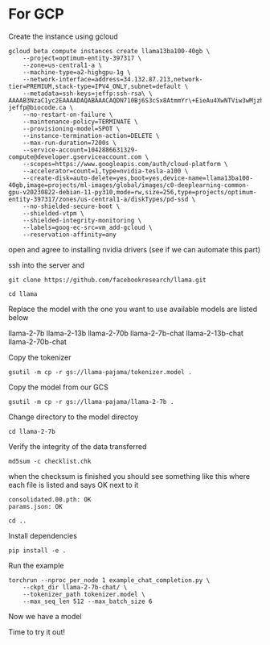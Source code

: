 # For GCP

Create the instance using gcloud

```
gcloud beta compute instances create llama13ba100-40gb \
    --project=optimum-entity-397317 \
    --zone=us-central1-a \
    --machine-type=a2-highgpu-1g \
    --network-interface=address=34.132.87.213,network-tier=PREMIUM,stack-type=IPV4_ONLY,subnet=default \
    --metadata=ssh-keys=jeffp:ssh-rsa\ \
AAAAB3NzaC1yc2EAAAADAQABAAACAQDN710Bj6S3cSx8AtmmYr\+EieAu4XwNTViw3wMjzhLfATZpxkbGRZKNkhnkfTDi62rWYx6juobsQl/h4G77j7Uq56f3mpOQcGyFjifvFpcNa0Lgw\+YTpAJW920WfrJWfNSxgp7JmKnxbIh0gInLm9/kFit8dkbXCbm7zXvLVRuVOH38D0KKCbeEp8riUJw1R9U0zuuiUWzdlmq46QGChQji\+JnQlOo1fveeyePH1g91wlyo9qPqSSGsz\+24DLiVzMgf1sIHBS0cvbyFkvTu0GlRzJYdSNQA0dEntc3pfGeEiWzfbxJPgibq32TSQMNE3ek9UCtmeVGeiizU9QKxHwVAe0Opyqtngbd/K4Y0ASwQhBj4u3nqs\+JBYsMQUCwp0Q\+EXbPO6rtkCzl3dDrVErHghcAs5U/zy1RcMFLlW6Miqc2VX/x0IURRVNLx8htmLDXkmx6wkt9GInWcKKfT4cdL72FHrX6U\+ti9HKXrqKKAz4YTYcXD5GmabRPEnx3M52Q8JFHaLHGdtYuemX3UV\+6BN92pBSEU10dfPLUgGnVtzaEL4FEmOHjhf7uk2gx6lpBk4HPu521p7ZXOCX3984J56xElxZUgyzP6biGocUi/VHEuDIWizvLc0mDgDfuBApkzq1tGItjZqChkBsGGpMV\+UYQSaMZyB1GioNb2/K/dmw==\ jeffp@biocode.ca \
    --no-restart-on-failure \
    --maintenance-policy=TERMINATE \
    --provisioning-model=SPOT \
    --instance-termination-action=DELETE \
    --max-run-duration=7200s \
    --service-account=1042886631329-compute@developer.gserviceaccount.com \
    --scopes=https://www.googleapis.com/auth/cloud-platform \
    --accelerator=count=1,type=nvidia-tesla-a100 \
    --create-disk=auto-delete=yes,boot=yes,device-name=llama13ba100-40gb,image=projects/ml-images/global/images/c0-deeplearning-common-gpu-v20230822-debian-11-py310,mode=rw,size=256,type=projects/optimum-entity-397317/zones/us-central1-a/diskTypes/pd-ssd \
    --no-shielded-secure-boot \
    --shielded-vtpm \
    --shielded-integrity-monitoring \
    --labels=goog-ec-src=vm_add-gcloud \
    --reservation-affinity=any
```

open and agree to installing nvidia drivers (see if we can automate this part)

ssh into the server and
```
git clone https://github.com/facebookresearch/llama.git
```
```
cd llama
```

Replace the model with the one you want to use available models are listed below

llama-2-7b
llama-2-13b
llama-2-70b
llama-2-7b-chat
llama-2-13b-chat
llama-2-70b-chat

Copy the tokenizer
```
gsutil -m cp -r gs://llama-pajama/tokenizer.model .
```
Copy the model from our GCS 
```
gsutil -m cp -r gs://llama-pajama/llama-2-7b .
```
Change directory to the model directoy
```
cd llama-2-7b
```
Verify the integrity of the data transferred
```
md5sum -c checklist.chk
```
when the checksum is finished you should see something like this where each file is listed and says OK next to it
```
consolidated.00.pth: OK
params.json: OK
```
```
cd ..
```
Install dependencies 
```
pip install -e .
```
Run the example
```
torchrun --nproc_per_node 1 example_chat_completion.py \
    --ckpt_dir llama-2-7b-chat/ \
    --tokenizer_path tokenizer.model \
    --max_seq_len 512 --max_batch_size 6
```

Now we have a model

Time to try it out!

